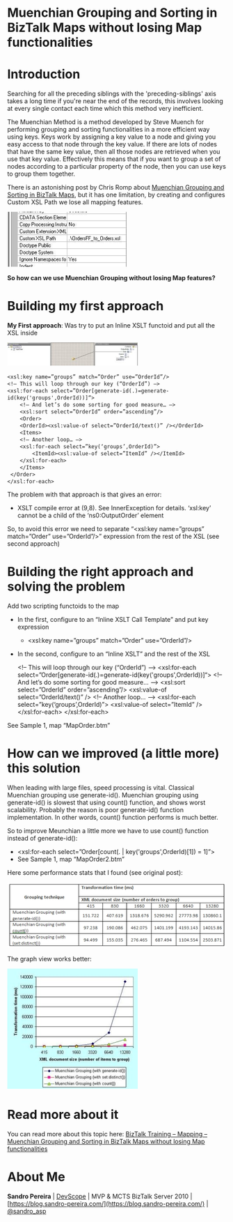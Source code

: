 # Muenchian Grouping and Sorting in BizTalk Maps without losing Map functionalities
# Introduction
Searching for all the preceding siblings with the 'preceding-siblings' axis takes a long time if you're near the end of the records, this involves looking at every single contact each time which this method very inefficient.

The Muenchian Method is a method developed by Steve Muench for performing grouping and sorting functionalities in a more efficient way using keys.  Keys work by assigning a key value to a node and giving you easy access to that node through the key value.  If there are lots of nodes that have the same key value, then all those nodes are retrieved when you use that key value.  Effectively this means that if you want to group a set of nodes according to a particular property of the node, then you can use keys to group them together.

There is an astonishing post by Chris Romp about [Muenchian Grouping and Sorting in BizTalk Maps](https://blogs.msdn.microsoft.com/chrisromp/2008/07/31/muenchian-grouping-and-sorting-in-biztalk-maps/), but it has one limitation, by creating and configures Custom XSL Path we lose all mapping features.

![Muenchian Grouping and Sorting in BizTalk Maps](media/custom-xsl-path.jpg)

**So how can we use Muenchian Grouping without losing Map features?**

# Building my first approach
**My First approach**: Was try to put an Inline XSLT functoid and put all the XSL inside

![Muenchian Grouping and Sorting in BizTalk Maps](media/meunchian-grouping1.jpg)

    
    <xsl:key name=”groups” match=”Order” use=”OrderId”/>
    <!– This will loop through our key (“OrderId”) –>
    <xsl:for-each select=”Order[generate-id(.)=generate-id(key('groups',OrderId))]“>
        <!– And let’s do some sorting for good measure… –>
        <xsl:sort select=”OrderId” order=”ascending”/>
        <Order>
	    <OrderId><xsl:value-of select=”OrderId/text()” /></OrderId>
	    <Items>
	    <!– Another loop… –>
	    <xsl:for-each select=”key(‘groups’,OrderId)”>
	        <ItemId><xsl:value-of select=”ItemId” /></ItemId>
	    </xsl:for-each>
	    </Items>
	 </Order>
    </xsl:for-each>
    

The problem with that approach is that gives an error:
* XSLT compile error at (9,8). See InnerException for details. ‘xsl:key’ cannot be a child of the ‘ns0:OutputOrder’ element

So, to avoid this error we need to separate “<xsl:key name=”groups” match=”Order” use=”OrderId”/>” expression from the rest of the XSL (see second approach)

# Building the right approach and solving the problem
Add two scripting functoids to the map
* In the first, configure to an “Inline XSLT Call Template” and put key expression
  * <xsl:key name=”groups” match=”Order” use=”OrderId”/>
* In the second, configure to an “Inline XSLT” and the rest of the XSL
    
    <!– This will loop through our key (“OrderId”) –>
    <xsl:for-each select=”Order[generate-id(.)=generate-id(key('groups',OrderId))]“>
        <!– And let’s do some sorting for good measure… –>
	<xsl:sort select=”OrderId” order=”ascending”/>
	<Order>
	    <OrderId><xsl:value-of select=”OrderId/text()” /></OrderId>
	    <Items>
		    <!– Another loop… –>
		    <xsl:for-each select=”key(‘groups’,OrderId)”>
			    <ItemId><xsl:value-of select=”ItemId” /></ItemId>
		    </xsl:for-each>
	    </Items>
        </Order>
    </xsl:for-each>
    

See Sample 1, map “MapOrder.btm” 

# How can we improved (a little more) this solution

When leading with large files, speed processing is vital. Classical Muenchian grouping use generate-id(). Muenchian grouping using generate-id() is slowest that using count() function, and shows worst scalability. Probably the reason is poor generate-id() function implementation. In other words, count() function performs is much better.

So to improve Meunchian a little more we have to use count() function instead of generate-id():
* <xsl:for-each select=”Order[count(. | key('groups',OrderId)[1]) = 1]”>
* See Sample 1, map “MapOrder2.btm”

Here some performance stats that I found (see original post):

![Muenchian Grouping Performance](media/muenchian-performance-table1.jpg)

The graph view works better:

![Muenchian Grouping Performance](media/muenchian-performance.jpg)

# Read more about it
You can read more about this topic here: [BizTalk Training – Mapping – Muenchian Grouping and Sorting in BizTalk Maps without losing Map functionalities
](https://blog.sandro-pereira.com/2009/10/28/biztalk-training-mapping-muenchian-grouping-and-sorting-in-biztalk-maps-without-losing-map-functionalities/)

# About Me
**Sandro Pereira** | [DevScope](http://www.devscope.net/) | MVP & MCTS BizTalk Server 2010 | [https://blog.sandro-pereira.com/](https://blog.sandro-pereira.com/) | [@sandro_asp](https://twitter.com/sandro_asp)

